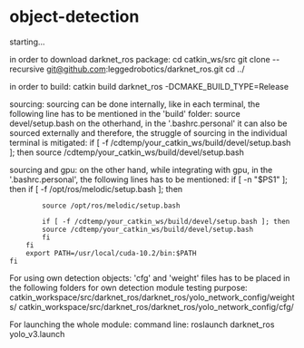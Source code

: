 # object-detection
starting...

in order to download darknet_ros package:
	cd catkin_ws/src
	git clone --recursive git@github.com:leggedrobotics/darknet_ros.git
	cd ../

in order to build:
		catkin build darknet_ros -DCMAKE_BUILD_TYPE=Release

sourcing:
	sourcing can be done internally, like in each terminal, the following line has to be mentioned in the 'build' folder:
		source devel/setup.bash
	on the otherhand, in the '.bashrc.personal' it can also be sourced externally and therefore, the struggle of sourcing in the individual terminal is mitigated:
		 if [ -f /cdtemp/your_catkin_ws/build/devel/setup.bash ]; then
            source /cdtemp/your_catkin_ws/build/devel/setup.bash

sourcing and gpu:
	on the other hand, while integrating with gpu, in the '.bashrc.personal', the following lines has to be mentioned:
			if [ -n "$PS1" ]; then
		if [ -f /opt/ros/melodic/setup.bash ]; then
 
			source /opt/ros/melodic/setup.bash
 
			if [ -f /cdtemp/your_catkin_ws/build/devel/setup.bash ]; then
            source /cdtemp/your_catkin_ws/build/devel/setup.bash
			fi
    	fi
		export PATH=/usr/local/cuda-10.2/bin:$PATH
	fi
		
For using own detection objects:
	'cfg' and 'weight' files has to be placed in the following folders for own detection module testing purpose:
		catkin_workspace/src/darknet_ros/darknet_ros/yolo_network_config/weights/
		catkin_workspace/src/darknet_ros/darknet_ros/yolo_network_config/cfg/		

For launching the whole module:
	command line:
		roslaunch darknet_ros yolo_v3.launch
